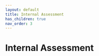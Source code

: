 ```yaml
---
layout: default
title: Internal Assessment
has_children: true
nav_order: 3
---
```

# Internal Assessment
